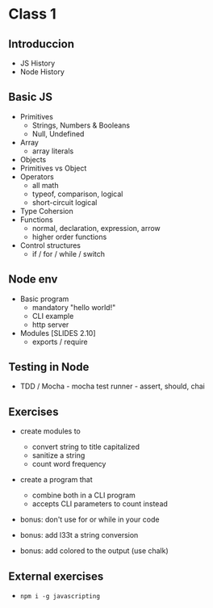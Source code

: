 # Class 1

## Introduccion
  - JS History 
  - Node History
  
## Basic JS
  - Primitives
    - Strings, Numbers & Booleans 
    - Null, Undefined    
  - Array
    - array literals
  - Objects 
  - Primitives vs Object
  - Operators
    - all math
    - typeof, comparison, logical
    - short-circuit logical
  - Type Cohersion
  - Functions 
    - normal, declaration, expression, arrow
    - higher order functions
  - Control structures
    - if / for / while / switch

## Node env
  - Basic program
    - mandatory "hello world!"
    - CLI example
    - http server
  - Modules [SLIDES 2.10]
    - exports / require

## Testing in Node
   - TDD / Mocha
    - mocha test runner
    - assert, should, chai

## Exercises
  - create modules to
    - convert string to title capitalized
    - sanitize a string
    - count word frequency

  - create a program that
    - combine both in a CLI program
    - accepts CLI parameters to count instead

  - bonus: don't use for or while in your code
  - bonus: add l33t a string conversion
  - bonus: add colored to the output (use chalk)

## External exercises
  - `npm i -g javascripting`
